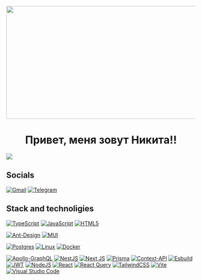 <br clear="both">

<div align="center">
  <img height="300" width="600" src="https://user-images.githubusercontent.com/74038190/225813708-98b745f2-7d22-48cf-9150-083f1b00d6c9.gif"  />
</div>

<h1 align="center">Привет, меня зовут Никита!!</h1>

![](https://github-readme-stats.vercel.app/api/top-langs/?username=NikitaBasmanov&size_weight=0.0&count_weight=0.5&byte_count=0.5&repo_count=0.5&theme=dark&hide_border=false&include_all_commits=false&count_private=false)

<!-- ![my photo](public/booooring.jpg "It's me") -->

## Socials

[![Gmail](https://img.shields.io/badge/Gmail-D14836?style=for-the-badge&logo=gmail&logoColor=white)]("Nicitabasmanov@gmail.com")
[![Telegram](https://img.shields.io/badge/Telegram-2CA5E0?style=for-the-badge&logo=telegram&logoColor=white)]("https://t.me/nicita_basmanov")
<br />

## Stack and technoligies

[![TypeScript](https://img.shields.io/badge/typescript-%23007ACC.svg?style=for-the-badge&logo=typescript&logoColor=white)](#)
[![JavaScript](https://img.shields.io/badge/javascript-%23323330.svg?style=for-the-badge&logo=javascript&logoColor=%23F7DF1E)](#)
[![HTML5](https://img.shields.io/badge/html5-%23E34F26.svg?style=for-the-badge&logo=html5&logoColor=white)](#)

[![Ant-Design](https://img.shields.io/badge/-AntDesign-%230170FE?style=for-the-badge&logo=ant-design&logoColor=white)](#)
[![MUI](https://img.shields.io/badge/MUI-%230081CB.svg?style=for-the-badge&logo=mui&logoColor=white)](#)

[![Postgres](https://img.shields.io/badge/postgres-%23316192.svg?style=for-the-badge&logo=postgresql&logoColor=white)](#)
[![Linux](https://img.shields.io/badge/Linux-FCC624?style=for-the-badge&logo=linux&logoColor=black)](#)
[![Docker](https://img.shields.io/badge/docker-%230db7ed.svg?style=for-the-badge&logo=docker&logoColor=white)](#)

[![Apollo-GraphQL](https://img.shields.io/badge/-ApolloGraphQL-311C87?style=for-the-badge&logo=apollo-graphql)](#)
[![NestJS](https://img.shields.io/badge/nestjs-%23E0234E.svg?style=for-the-badge&logo=nestjs&logoColor=white)](#)
[![Next JS](https://img.shields.io/badge/Next-black?style=for-the-badge&logo=next.js&logoColor=white)](#)
[![Prisma](https://img.shields.io/badge/Prisma-3982CE?style=for-the-badge&logo=Prisma&logoColor=white)](#)
[![Context-API](https://img.shields.io/badge/Context--Api-000000?style=for-the-badge&logo=react)](#)
[![Esbuild](https://img.shields.io/badge/esbuild-%23FFCF00.svg?style=for-the-badge&logo=esbuild&logoColor=black)](#)
[![JWT](https://img.shields.io/badge/JWT-black?style=for-the-badge&logo=JSON%20web%20tokens)](#)
[![NodeJS](https://img.shields.io/badge/node.js-6DA55F?style=for-the-badge&logo=node.js&logoColor=white)](#)
[![React](https://img.shields.io/badge/react-%2320232a.svg?style=for-the-badge&logo=react&logoColor=%2361DAFB)](#)
[![React Query](https://img.shields.io/badge/-React%20Query-FF4154?style=for-the-badge&logo=react%20query&logoColor=white)](#)
[![TailwindCSS](https://img.shields.io/badge/tailwindcss-%2338B2AC.svg?style=for-the-badge&logo=tailwind-css&logoColor=white)](#)
[![Vite](https://img.shields.io/badge/vite-%23646CFF.svg?style=for-the-badge&logo=vite&logoColor=white)](#)
[![Visual Studio Code](https://img.shields.io/badge/Visual%20Studio%20Code-0078d7.svg?style=for-the-badge&logo=visual-studio-code&logoColor=white)](#)
